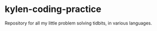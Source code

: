 # kylen-coding-practice
Repository for all my little problem solving tidbits, in various languages.
